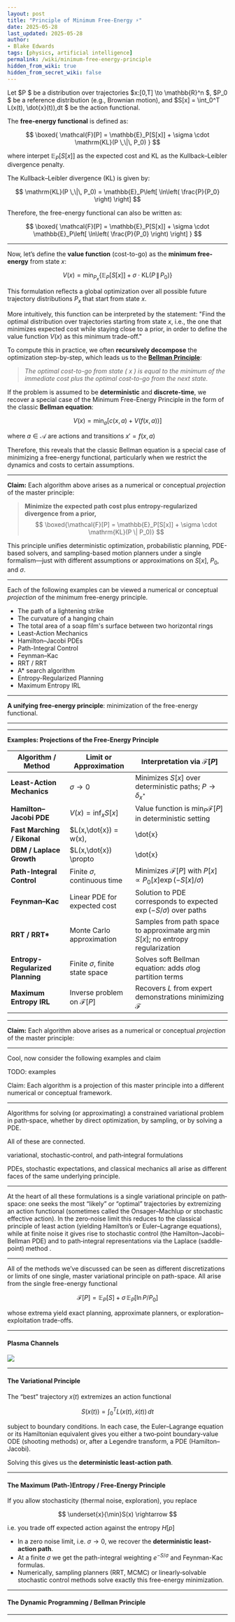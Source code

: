 ```yaml
---
layout: post
title: "Principle of Minimum Free-Energy ⚡"
date: 2025-05-28
last_updated: 2025-05-28
author:
- Blake Edwards
tags: [physics, artificial intelligence]
permalink: /wiki/minimum-free-energy-principle
hidden_from_wiki: true
hidden_from_secret_wiki: false
---
```


Let $P $ be a distribution over trajectories $x:[0,T] \to \mathbb{R}^n $, $P_0 $ be a reference distribution (e.g., Brownian motion), and $S[x] = \int_0^T L(x(t), \dot{x}(t))\,dt $ be the action functional.  

The **free-energy functional** is defined as:

$$
\boxed{
\mathcal{F}[P] = \mathbb{E}_P[S[x]] + \sigma \cdot \mathrm{KL}(P \,\|\, P_0)
}
$$

where interpet $\mathbb{E}_P[S[x]]$  as the expected cost and $\mathrm{KL}$ as the Kullback–Leibler divergence penalty.

The Kullback–Leibler divergence ($\mathrm{KL}$) is given by:

$$
\mathrm{KL}(P \,\|\, P_0) = \mathbb{E}_P\left[ \ln\left( \frac{P}{P_0} \right) \right]
$$

Therefore, the free-energy functional can also be written as:

$$
\boxed{
\mathcal{F}[P] = \mathbb{E}_P[S[x]] + \sigma \cdot \mathbb{E}_P\left[ \ln\left( \frac{P}{P_0} \right) \right]
}
$$

---

Now, let’s define the **value function** (cost-to-go) as the **minimum free-energy** from state $x$:

$$
V(x) = \min_{P_x} \left\{ \mathbb{E}_P[S[x]] + \sigma \cdot \mathrm{KL}(P \,\|\, P_0) \right\}
$$

This formulation reflects a global optimization over all possible future trajectory distributions $P_x$ that start from state $x$. 

More intuitively, this function can be interpreted by the statement: "Find the optimal distribution over trajectories starting from state $x$, i.e., the one that minimizes expected cost while staying close to a prior, in order to define the value function $V(x)$ as this minimum trade-off."

To compute this in practice, we often **recursively decompose** the optimization step-by-step, which leads us to the <a href="/wiki/bellman-principle"><b>Bellman Principle</b></a>:

> _The optimal cost-to-go from state \( x \) is equal to the minimum of the immediate cost plus the optimal cost-to-go from the next state._

If the problem is assumed to be **deterministic** and **discrete-time**, we recover a special case of the Minimum Free-Energy Principle in the form of the classic **Bellman equation**:

$$
V(x) = \min_a \left[ c(x, a) + V(f(x, a)) \right]
$$

where $a \in \mathcal{A}$ are actions and transitions $x' = f(x, a)$

Therefore, this reveals that the classic Bellman equation is a special case of minimizing a free-energy functional, particularly when we restrict the dynamics and costs to certain assumptions.

---
























**Claim:** Each algorithm above arises as a numerical or conceptual *projection* of the master principle:

> **Minimize the expected path cost plus entropy-regularized divergence from a prior,**
> $$
> \boxed{\mathcal{F}[P] = \mathbb{E}_P[S[x]] + \sigma \cdot \mathrm{KL}(P \| P_0)}
> $$

This principle unifies deterministic optimization, probabilistic planning, PDE-based solvers, and sampling-based motion planners under a single formalism—just with different assumptions or approximations on $S[x]$, $P_0$, and $\sigma$.

---

Each of the following examples can be viewed a numerical or conceptual *projection* of the minimum free-energy principle.

* The path of a lightening strike
* The curvature of a hanging chain
* The total area of a soap film's surface between two horizontal rings
* Least-Action Mechanics
* Hamilton–Jacobi PDEs
* Path-Integral Control
* Feynman–Kac
* RRT / RRT
* A* search algorithm
* Entropy-Regularized Planning
* Maximum Entropy IRL

---

<!-- Now, bear with me for a barrage of examples that, to the keen observer, appear intuitively connected in some way but in a way in which most casual observers cannot precisely put their finger on: -->


<!-- <img src="/assets/images/plasma_channels/lightening_strike.png">
<img src="/assets/images/plasma_channels/soap_film.png">
<img src="/assets/images/plasma_channels/caternary_chain_curve.png"> -->

**A unifying free-energy principle**: minimization of the free-energy functional.



---

---

**Examples: Projections of the Free-Energy Principle**

| Algorithm / Method               | Limit or Approximation                  | Interpretation via $\mathcal{F}[P]$ |
|----------------------------------|-----------------------------------------|-------------------------------------|
| **Least-Action Mechanics**       | $\sigma \to 0$                          | Minimizes $S[x]$ over deterministic paths; $P \to \delta_{x^*}$ |
| **Hamilton–Jacobi PDE**         | $V(x) = \inf_x S[x]$                    | Value function is $\min_P \mathcal{F}[P]$ in deterministic setting |
| **Fast Marching / Eikonal**     | $L(x,\dot{x}) = w(x)\,|\dot{x}|$       | $V(x)$ solves $|\nabla V| = w(x)$, geodesic under cost $w$ |
| **DBM / Laplace Growth**        | $L(x,\dot{x}) \propto |\dot{x}|^2 / w(x)$ | Gradient flows follow potential solving $\nabla \cdot (w \nabla \phi) = 0$ |
| **Path-Integral Control**       | Finite $\sigma$, continuous time        | Minimizes $\mathcal{F}[P]$ with $P[x] \propto P_0[x] \exp(-S[x]/\sigma)$ |
| **Feynman–Kac**                 | Linear PDE for expected cost            | Solution to PDE corresponds to expected $\exp(-S/\sigma)$ over paths |
| **RRT / RRT\***                 | Monte Carlo approximation               | Samples from path space to approximate $\arg\min S[x]$; no entropy regularization |
| **Entropy-Regularized Planning**| Finite $\sigma$, finite state space     | Solves soft Bellman equation: adds $\sigma \log$ partition terms |
| **Maximum Entropy IRL**         | Inverse problem on $\mathcal{F}[P]$     | Recovers $L$ from expert demonstrations minimizing $\mathcal{F}$ |

---

**Claim:** Each algorithm above arises as a numerical or conceptual *projection* of the master principle:

---

Cool, now consider the following examples and claim

TODO: examples

Claim: Each algorithm is a projection of this master principle into a different numerical or conceptual framework.

---


















Algorithms for solving (or approximating) a constrained variational problem in path‐space, whether by direct optimization, by sampling, or by solving a PDE.

All of these are connected.

variational, stochastic‐control, and path‐integral formulations

PDEs, stochastic expectations, and classical mechanics all arise as different faces of the same underlying principle.

---

At the heart of all these formulations is a single variational principle on path‐space: one seeks the most “likely” or “optimal” trajectories by extremizing an action functional (sometimes called the Onsager–Machlup or stochastic effective action). In the zero‐noise limit this reduces to the classical principle of least action (yielding Hamilton’s or Euler–Lagrange equations), while at finite noise it gives rise to stochastic control (the Hamilton–Jacobi–Bellman PDE) and to path‐integral representations via the Laplace (saddle‐point) method .

---

All of the methods we’ve discussed can be seen as different discretizations or limits of one single, master variational principle on path-space. All arise from the single free-energy functional

$$
\mathcal{F}[P] = \mathbb{E}_P[S] + \sigma \, \mathbb{E}_P[\ln P / P_0]
$$

whose extrema yield exact planning, approximate planners, or exploration–exploitation trade-offs.

---

#### **Plasma Channels**

<img src="/assets/images/plasma_channels/IMG_6485.png"/>

---

#### **The Variational Principle**

The “best” trajectory $x(t)$ extremizes an action functional

$$
S(x(t)) = \int_{0}^{T}{L(x(t), \dot{x}(t)) \, dt}
$$

subject to boundary conditions. In each case, the Euler–Lagrange equation or its Hamiltonian equivalent gives you either a two‐point boundary‐value ODE (shooting methods) or, after a Legendre transform, a PDE (Hamilton–Jacobi).

Solving this gives us the **deterministic least-action path**.

---

#### **The Maximum (Path‐)Entropy / Free‐Energy Principle**

If you allow stochasticity (thermal noise, exploration), you replace

$$
\underset{x}{\min}S(x) \rightarrow
$$

i.e. you trade off expected action against the entropy $H[p]$

* In a zero noise limit, i.e. $\sigma \rightarrow 0$, we recover the **deterministic least-action path**.
* At a finite $\sigma$ we get the path-integral weighting $e^{-S / \sigma}$ and Feynman-Kac formulas.
* Numerically, sampling planners (RRT, MCMC) or linearly‐solvable stochastic control methods solve exactly this free-energy minimization.

---

#### **The Dynamic Programming / Bellman Principle**

---

<br><br><br><br><br><br><br><br><br><br><br><br><br><br><br><br><br><br><br><br><br><br><br><br><br><br><br>

* Diffusion Limited Aggregation (DLA)
* Brownian trees
* Dielectric-breakdown model (DBM)
* Eikonal equation
* Weighted Laplace growth
* Noether’s Theorem
* Hamiltonian flow
* Hamilton-Jacobi PDE for the value-function --> static HJ (Eikonal) PDE
* Feynman–Kac stochastic representation --> the essence of path-integral control and lets you sample paths with importance weights that automatically cancel out suboptimal excursions—very much like destructive interference in quantum mechanics.
* weighted Laplace
* multiple shooting
* diffusion‐map reduction

---

#### Onsager–Machlup function


---

#### Euler–Lagrange Equation

----

#### Feynman-Kac Formula

---

#### Backward Kolmogorov PDE

---

#### Fokker–Planck (Forward Kolmogorov) PDE

---

#### Diffusion process

---

#### Wiener process

---

#### Ornstein–Uhlenbeck process

---

#### Stochastic calculus

---

#### Itô calculus

Generalization of the Riemann–Stieltjes integral, which is a generalization of the Riemann integral.

---

## References
1. https://profoundphysics.com/noethers-theorem-a-complete-guide/
2. [](https://arxiv.org/pdf/1205.3997)
3. [](https://royalsocietypublishing.org/doi/full/10.1098/rspa.2012.0683?casa_token=g64BtB6CQDkAAAAA%3AkfUaFnBtiyRL8kmAskzrgTjYIdCJiTgGvTZ4FbHTf7mPUxNXj5ryeh5YNNgHwj12sQsFVcr8syx4LT0)
